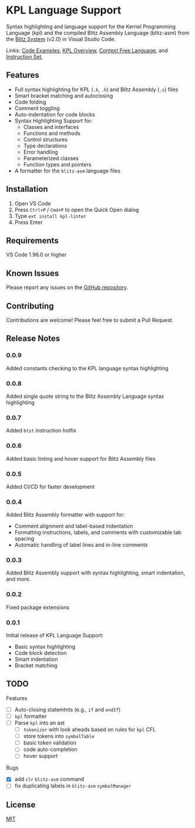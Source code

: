 # KPL Language Support

Syntax highlighting and language support for the Kernel Programming Language
(kpl) and the compiled Blitz Assembly Language (blitz-asm) from the
[Blitz System](https://web.cecs.pdx.edu/~harry/Blitz/) (v2.0) in Visual
Studio Code.

Links:
[Code Examples](https://web.cecs.pdx.edu/~harry/Blitz/OSProject/p2/),
[KPL Overview](https://web.cecs.pdx.edu/~harry/Blitz/BlitzDoc/KPLOverview.pdf),
[Context Free Language](https://web.cecs.pdx.edu/~harry/Blitz/BlitzDoc/Syntax.pdf), and
[Instruction Set](https://web.cecs.pdx.edu/~harry/Blitz/BlitzDoc/InstructionSet.pdf),

## Features

- Full syntax highlighting for KPL (`.k`, `.h`) and Blitz Assembly (`.s`) files
- Smart bracket matching and autoclosing
- Code folding
- Comment toggling
- Auto-indentation for code blocks
- Syntax Highlighting Support for:
  - Classes and interfaces
  - Functions and methods
  - Control structures
  - Type declarations
  - Error handling
  - Parameterized classes
  - Function types and pointers
- A formatter for the `blitz-asm` language files

## Installation

1. Open VS Code
2. Press `Ctrl+P` / `Cmd+P` to open the Quick Open dialog
3. Type `ext install kpl-linter`
4. Press Enter

## Requirements

VS Code 1.96.0 or higher

## Known Issues

Please report any issues on the [GitHub repository](https://github.com/Cwooper/kpl-linter).

## Contributing

Contributions are welcome! Please feel free to submit a Pull Request.

## Release Notes

### 0.0.9

Added constants checking to the KPL language syntax highlighting

### 0.0.8

Added single quote string to the Blitz Assembly Language syntax highlighting

### 0.0.7

Added `btst` instruction hotfix

### 0.0.6

Added basic linting and hover support for Blitz Assembly files

### 0.0.5

Added CI/CD for faster development

### 0.0.4

Added Blitz Assembly formatter with support for:
- Comment alignment and label-based indentation
- Formatting instructions, labels, and comments with customizable tab spacing
- Automatic handling of label lines and in-line comments

### 0.0.3

Added Blitz Assembly support with syntax highlighting, smart indentation, and more.

### 0.0.2

Fixed package extensions

### 0.0.1

Initial release of KPL Language Support:
- Basic syntax highlighting
- Code block detection
- Smart indentation
- Bracket matching

## TODO

Features

- [ ] Auto-closing statemtnts (e.g., `if` and `endIf`)
- [ ] `kpl` formatter
- [ ] Parse `kpl` into an ast
  - [ ] `tokenizer` with look aheads based on rules for `kpl` CFL
  - [ ] store tokens into `symbolTable`
  - [ ] basic token validation
  - [ ] code auto-completion
  - [ ] hover support

Bugs

- [x] add `clr` `blitz-asm` command
- [ ] fix duplicating labels in `blitz-asm` `symbolManager`

## License

[MIT](LICENSE)
